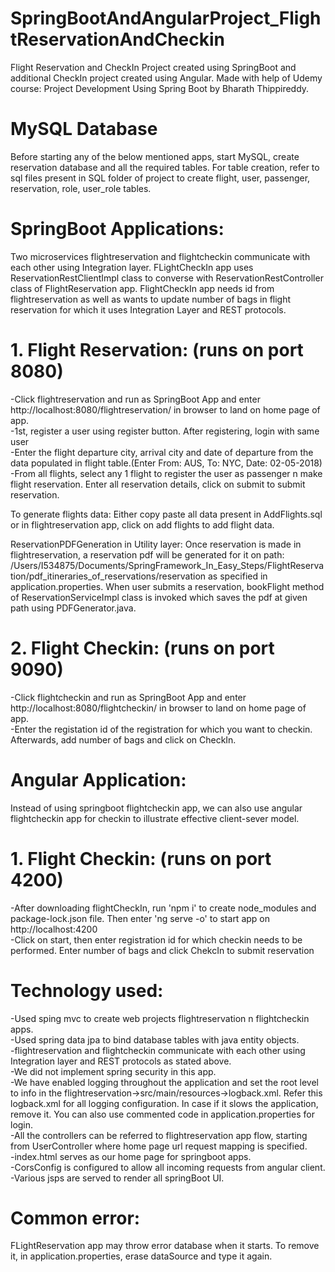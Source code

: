 # SpringBootAndAngularProject_FlightReservationAndCheckin
Flight Reservation and CheckIn Project created using SpringBoot and additional CheckIn project created using Angular.
Made with help of Udemy course: Project Development Using Spring Boot by Bharath Thippireddy.

# MySQL Database
Before starting any of the below mentioned apps, start MySQL, create reservation database and all the required tables. For table creation, refer to sql files present in SQL folder of project to create flight, user, passenger, reservation, role, user_role tables.

# SpringBoot Applications:
Two microservices flightreservation and flightcheckin communicate with each other using Integration layer. FLightCheckIn app uses ReservationRestClientImpl class to converse with ReservationRestController class of FlightReservation app. FlightCheckIn app needs id from flightreservation as well as wants to update number of bags in flight reservation for which it uses Integration Layer and REST protocols. 

# 1. Flight Reservation: (runs on port 8080)
   -Click flightreservation and run as SpringBoot App and enter http://localhost:8080/flightreservation/ in browser to land on home page of app.<br/>
   -1st, register a user using register button. After registering, login with same user<br/>
   -Enter the flight departure city, arrival city and date of departure from the data populated in flight table.(Enter From: AUS, To: NYC, Date: 02-05-2018)<br/>
   -From all flights, select any 1 flight to register the user as passenger n make flight reservation. Enter all reservation details, click on submit to submit reservation.<br/>

To generate flights data: Either copy paste all data present in AddFlights.sql or in flightreservation app, click on add flights to add flight data.<br/>

ReservationPDFGeneration in Utility layer: Once reservation is made in flightreservation, a reservation pdf will be generated for it on path: /Users/I534875/Documents/SpringFramework_In_Easy_Steps/FlightReservation/pdf_itineraries_of_reservations/reservation as specified in application.properties. When user submits a reservation, bookFlight method of ReservationServiceImpl class is invoked which saves the pdf at given path using PDFGenerator.java.

# 2. Flight Checkin: (runs on port 9090)
   -Click flightcheckin and run as SpringBoot App and enter http://localhost:8080/flightcheckin/ in browser to land on home page of app.<br/>
   -Enter the registation id of the registration for which you want to checkin. Afterwards, add number of bags and click on CheckIn.  <br/>

# Angular Application:
Instead of using springboot flightcheckin app, we can also use angular flightcheckin app for checkin to illustrate effective client-sever model.<br/>
# 1. Flight Checkin: (runs on port 4200)
   -After downloading flightCheckIn, run 'npm i' to create node_modules and package-lock.json file. Then enter 'ng serve -o' to start app on http://localhost:4200<br/>
   -Click on start, then enter registration id for which checkin needs to be performed. Enter number of bags and click ChekcIn to submit reservation<br/>




# Technology used:
-Used sping mvc to create web projects flightreservation n flightcheckin apps. <br/>
-Used spring data jpa to bind database tables with java entity objects. <br/>
-flightreservation and flightcheckin communicate with each other using Integration layer and REST protocols as stated above.<br/>
-We did not implement spring security in this app.<br/>
-We have enabled logging throughout the application and set the root level to info in the flightreservation->src/main/resources->logback.xml. Refer this logback.xml for all logging configuration. In case if it slows the application, remove it. You can also use commented code in application.properties for login.<br/>
-All the controllers can be referred to flightreservation app flow, starting from UserController where home page url request mapping is specified.<br/>
-index.html serves as our home page for springboot apps.<br/>
-CorsConfig is configured to allow all incoming requests from angular client.<br/>
-Various jsps are served to render all springBoot UI.<br/>

# Common error:
FLightReservation app may throw error database when it starts. To remove it, in application.properties, erase dataSource and type it again.
